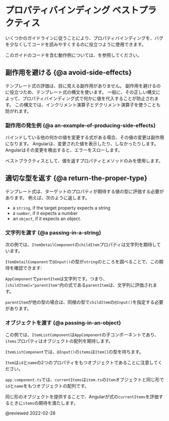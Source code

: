 # プロパティバインディング ベストプラクティス

いくつかのガイドラインに従うことにより、プロパティバインディングを、バグを少なくしてコードを読みやすくするのに役立つように使用できます。

<div class="alert is-helpful">

このガイドのコードを含む動作例については、<live-example name="property-binding"></live-example>を参照してください。

</div>

## 副作用を避ける {@a avoid-side-effects}

テンプレート式の評価は、目に見える副作用がありません。
副作用を避けるのに役立つため、テンプレート式の構文を使います。
一般に、その正しい構文によって、プロパティバインディング式で何かに値を代入することが防止されます。
この構文では、インクリメント演算子とデクリメント演算子を使うことも防がれます。

### 副作用の発生例 {@a an-example-of-producing-side-effects}

バインドしている他の何かの値を変更する式がある場合、その値の変更は副作用になります。
Angularは、変更された値を表示したり、しなかったりします。
Angularはその変更を検出すると、エラーをスローします。

ベストプラクティスとして、値を返すプロパティとメソッドのみを使用します。

## 適切な型を返す {@a return-the-proper-type}

テンプレート式は、ターゲットのプロパティが期待する値の型に評価する必要があります。
例えば、次のように返します。

*   a `string`, if the target property expects a string
*   a `number`, if it expects a number
*   an `object`, if it expects an object.

### 文字列を渡す {@a passing-in-a-string}

次の例では、`ItemDetailComponent`の`childItem`プロパティは文字列を期待しています。

<code-example header="src/app/app.component.html" path="property-binding/src/app/app.component.html" region="model-property-binding"></code-example>

`ItemDetailComponent`で`@Input()`の型が`string`のところを調べることで、この期待を確認できます:

<code-example header="src/app/item-detail/item-detail.component.ts (setting the @Input() type)" path="property-binding/src/app/item-detail/item-detail.component.ts" region="input-type"></code-example>

`AppComponent`で`parentItem`は文字列です。つまり、`[childItem]="parentItem"`内の式である`parentItem`は、文字列に評価されます。

<code-example header="src/app/app.component.ts" path="property-binding/src/app/app.component.ts" region="parent-data-type"></code-example>

`parentItem`が他の型の場合は、同様の型で`childItem`の`@Input()`を指定する必要があります。

### オブジェクトを渡す {@a passing-in-an-object}

この例では、`ItemListComponent`は`AppComponent`の子コンポーネントであり、`items`プロパティはオブジェクトの配列を期待します。

<code-example header="src/app/app.component.html" path="property-binding/src/app/app.component.html" region="pass-object"></code-example>

`ItemListComponent`では、`@Input()`の`items`は`Item[]`の型を持ちます。

<code-example header="src/app/item-list.component.ts" path="property-binding/src/app/item-list/item-list.component.ts" region="item-input"></code-example>

`Item`は`id`と`name`の2つのプロパティをもつオブジェクトであることに注意してください。

<code-example header="src/app/item.ts" path="property-binding/src/app/item.ts" region="item-class"></code-example>

`app.component.ts`では、`currentItems`は`item.ts`の`Item`オブジェクトと同じ形で`id`と`name`をもつオブジェクトの配列です。

<code-example header="src/app.component.ts" path="property-binding/src/app/app.component.ts" region="pass-object"></code-example>

同じ形のオブジェクトを提供することで、Angularが式の`currentItems`を評価するときに`items`の期待を満たします。

<!-- links -->

<!-- external links -->

<!-- end links -->

@reviewed 2022-02-28
